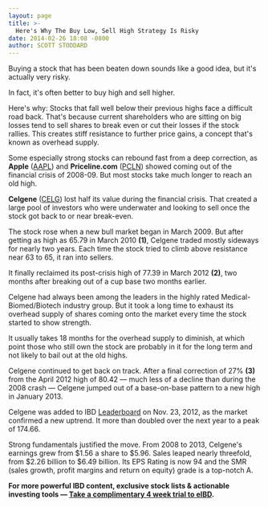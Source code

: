 ```yaml
---
layout: page
title: >-
  Here's Why The Buy Low, Sell High Strategy Is Risky
date: 2014-02-26 18:08 -0800
author: SCOTT STODDARD
---
```





Buying a stock that has been beaten down sounds like a good idea, but it's actually very risky.


In fact, it's often better to buy high and sell higher.


Here's why: Stocks that fall well below their previous highs face a difficult road back. That's because current shareholders who are sitting on big losses tend to sell shares to break even or cut their losses if the stock rallies. This creates stiff resistance to further price gains, a concept that's known as overhead supply.


Some especially strong stocks can rebound fast from a deep correction, as **Apple** ([AAPL](https://research.investors.com/quote.aspx?symbol=AAPL)) and **Priceline.com** ([PCLN](https://research.investors.com/quote.aspx?symbol=PCLN)) showed coming out of the financial crisis of 2008-09. But most stocks take much longer to reach an old high.


**Celgene** ([CELG](https://research.investors.com/quote.aspx?symbol=CELG)) lost half its value during the financial crisis. That created a large pool of investors who were underwater and looking to sell once the stock got back to or near break-even.


The stock rose when a new bull market began in March 2009. But after getting as high as 65.79 in March 2010 **(1)**, Celgene traded mostly sideways for nearly two years. Each time the stock tried to climb above resistance near 63 to 65, it ran into sellers.


It finally reclaimed its post-crisis high of 77.39 in March 2012 **(2)**, two months after breaking out of a cup base two months earlier.


Celgene had always been among the leaders in the highly rated Medical-Biomed/Biotech industry group. But it took a long time to exhaust its overhead supply of shares coming onto the market every time the stock started to show strength.


It usually takes 18 months for the overhead supply to diminish, at which point those who still own the stock are probably in it for the long term and not likely to bail out at the old highs.


Celgene continued to get back on track. After a final correction of 27% **(3)** from the April 2012 high of 80.42 — much less of a decline than during the 2008 crash — Celgene jumped out of a base-on-base pattern to a new high in January 2013.


Celgene was added to IBD [Leaderboard](http://leaderboard.investors.com/leaderboard/leaders/default.aspx) on Nov. 23, 2012, as the market confirmed a new uptrend. It more than doubled over the next year to a peak of 174.66.


Strong fundamentals justified the move. From 2008 to 2013, Celgene's earnings grew from \$1.56 a share to \$5.96. Sales leaped nearly threefold, from \$2.26 billion to \$6.49 billion. Its EPS Rating is now 94 and the SMR (sales growth, profit margins and return on equity) grade is a top-notch A.


**For more powerful IBD content, exclusive stock lists & actionable investing tools — [Take a complimentary 4 week trial to eIBD](https://www.investors.com/register/campaign.aspx?id=aei-n-win).**




